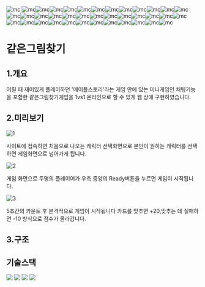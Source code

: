 ![mc](https://user-images.githubusercontent.com/86513078/191253512-5f2cf5a6-2e00-40a1-a9e2-d0231bffefd6.png)
![mc](https://user-images.githubusercontent.com/86513078/191253512-5f2cf5a6-2e00-40a1-a9e2-d0231bffefd6.png)![mc](https://user-images.githubusercontent.com/86513078/191253512-5f2cf5a6-2e00-40a1-a9e2-d0231bffefd6.png)![mc](https://user-images.githubusercontent.com/86513078/191253512-5f2cf5a6-2e00-40a1-a9e2-d0231bffefd6.png)![mc](https://user-images.githubusercontent.com/86513078/191253512-5f2cf5a6-2e00-40a1-a9e2-d0231bffefd6.png)![mc](https://user-images.githubusercontent.com/86513078/191253512-5f2cf5a6-2e00-40a1-a9e2-d0231bffefd6.png)![mc](https://user-images.githubusercontent.com/86513078/191253512-5f2cf5a6-2e00-40a1-a9e2-d0231bffefd6.png)![mc](https://user-images.githubusercontent.com/86513078/191253512-5f2cf5a6-2e00-40a1-a9e2-d0231bffefd6.png)![mc](https://user-images.githubusercontent.com/86513078/191253512-5f2cf5a6-2e00-40a1-a9e2-d0231bffefd6.png)![mc](https://user-images.githubusercontent.com/86513078/191253512-5f2cf5a6-2e00-40a1-a9e2-d0231bffefd6.png)![mc](https://user-images.githubusercontent.com/86513078/191253512-5f2cf5a6-2e00-40a1-a9e2-d0231bffefd6.png)![mc](https://user-images.githubusercontent.com/86513078/191253512-5f2cf5a6-2e00-40a1-a9e2-d0231bffefd6.png)![mc](https://user-images.githubusercontent.com/86513078/191253512-5f2cf5a6-2e00-40a1-a9e2-d0231bffefd6.png)![mc](https://user-images.githubusercontent.com/86513078/191253512-5f2cf5a6-2e00-40a1-a9e2-d0231bffefd6.png)![mc](https://user-images.githubusercontent.com/86513078/191253512-5f2cf5a6-2e00-40a1-a9e2-d0231bffefd6.png)![mc](https://user-images.githubusercontent.com/86513078/191253512-5f2cf5a6-2e00-40a1-a9e2-d0231bffefd6.png)![mc](https://user-images.githubusercontent.com/86513078/191253512-5f2cf5a6-2e00-40a1-a9e2-d0231bffefd6.png)![mc](https://user-images.githubusercontent.com/86513078/191253512-5f2cf5a6-2e00-40a1-a9e2-d0231bffefd6.png)![mc](https://user-images.githubusercontent.com/86513078/191253512-5f2cf5a6-2e00-40a1-a9e2-d0231bffefd6.png)![mc](https://user-images.githubusercontent.com/86513078/191253512-5f2cf5a6-2e00-40a1-a9e2-d0231bffefd6.png)![mc](https://user-images.githubusercontent.com/86513078/191253512-5f2cf5a6-2e00-40a1-a9e2-d0231bffefd6.png)![mc](https://user-images.githubusercontent.com/86513078/191253512-5f2cf5a6-2e00-40a1-a9e2-d0231bffefd6.png)![mc](https://user-images.githubusercontent.com/86513078/191253512-5f2cf5a6-2e00-40a1-a9e2-d0231bffefd6.png)![mc](https://user-images.githubusercontent.com/86513078/191253512-5f2cf5a6-2e00-40a1-a9e2-d0231bffefd6.png)![mc](https://user-images.githubusercontent.com/86513078/191253512-5f2cf5a6-2e00-40a1-a9e2-d0231bffefd6.png)![mc](https://user-images.githubusercontent.com/86513078/191253512-5f2cf5a6-2e00-40a1-a9e2-d0231bffefd6.png)![mc](https://user-images.githubusercontent.com/86513078/191253512-5f2cf5a6-2e00-40a1-a9e2-d0231bffefd6.png)![mc](https://user-images.githubusercontent.com/86513078/191253512-5f2cf5a6-2e00-40a1-a9e2-d0231bffefd6.png)![mc](https://user-images.githubusercontent.com/86513078/191253512-5f2cf5a6-2e00-40a1-a9e2-d0231bffefd6.png)![mc](https://user-images.githubusercontent.com/86513078/191253512-5f2cf5a6-2e00-40a1-a9e2-d0231bffefd6.png)![mc](https://user-images.githubusercontent.com/86513078/191253512-5f2cf5a6-2e00-40a1-a9e2-d0231bffefd6.png)![mc](https://user-images.githubusercontent.com/86513078/191253512-5f2cf5a6-2e00-40a1-a9e2-d0231bffefd6.png)![mc](https://user-images.githubusercontent.com/86513078/191253512-5f2cf5a6-2e00-40a1-a9e2-d0231bffefd6.png)![mc](https://user-images.githubusercontent.com/86513078/191253512-5f2cf5a6-2e00-40a1-a9e2-d0231bffefd6.png)![mc](https://user-images.githubusercontent.com/86513078/191253512-5f2cf5a6-2e00-40a1-a9e2-d0231bffefd6.png)![mc](https://user-images.githubusercontent.com/86513078/191253512-5f2cf5a6-2e00-40a1-a9e2-d0231bffefd6.png)![mc](https://user-images.githubusercontent.com/86513078/191253512-5f2cf5a6-2e00-40a1-a9e2-d0231bffefd6.png)![mc](https://user-images.githubusercontent.com/86513078/191253512-5f2cf5a6-2e00-40a1-a9e2-d0231bffefd6.png)
# 같은그림찾기

## 1.개요
어릴 때 재미있게 플레이하던 '메이플스토리'라는 게임 안에 있는 미니게임인 채팅기능을 포함한 같은그림찾기게임을 1vs1 온라인으로 할 수 있게 웹 상에 구현하였습니다.


## 2.미리보기

![1](https://user-images.githubusercontent.com/86513078/191254206-1a77524e-98c1-49ed-b6c9-7fbfa3691fed.PNG)

사이트에 접속하면 처음으로 나오는 캐릭터 선택화면으로 본인이 원하는 캐릭터를 선택하면 게임화면으로 넘어가게 됩니다.


![2](https://user-images.githubusercontent.com/86513078/191254868-8d01683e-0eb9-4844-9609-faee9a45df17.PNG)

게임 화면으로 두명의 플레이어가 우측 중앙의 Ready버튼을 누르면 게임이 시작됩니다.

![3](https://user-images.githubusercontent.com/86513078/191255403-93275653-9366-4660-8f1b-560b1dc6ee80.PNG)

5초간의 카운트 후 본격적으로 게임이 시작됩니다 카드를 맞추면 +20,맞추는 데 실패하면 -10 방식으로 점수가 올라갑니다.

## 3.구조


## 기술스택

 <img src="https://img.shields.io/badge/JavaScript-F7DF1E?style=flat&logo=JavaScript&logoColor=white"/>


 <img src="https://img.shields.io/badge/Node.js-339933?style=flat&logo=Node.js&logoColor=white"/>

<img src="https://img.shields.io/badge/HTML5-E34F26?style=flat&logo=HTML5&logoColor=white"/>

<img src="https://img.shields.io/badge/CSS3-1572B6?style=flat&logo=CSS3&logoColor=white"/>

